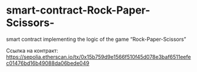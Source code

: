 # smart-contract-Rock-Paper-Scissors-
smart contract implementing the logic of the game “Rock-Paper-Scissors”

Ссылка на контракт:
https://sepolia.etherscan.io/tx/0x15b759d9e1566f510f45d078e3baf6511eefec01476bd16b49088da06bede049
